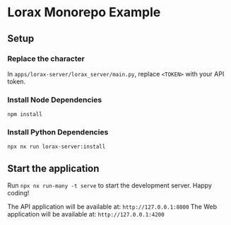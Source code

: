 # Lorax Monorepo Example

## Setup

### Replace the character <TOKEN>

In `apps/lorax-server/lorax_server/main.py`, replace `<TOKEN>` with your API token.

### Install Node Dependencies

```
npm install
```

### Install Python Dependencies

```
npx nx run lorax-server:install
```

## Start the application

Run `npx nx run-many -t serve` to start the development server. Happy coding!

The API application will be available at: `http://127.0.0.1:8000`
The Web application will be available at: `http://127.0.0.1:4200`
